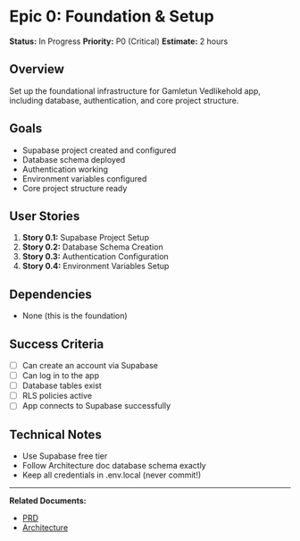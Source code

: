 # Epic 0: Foundation & Setup

**Status:** In Progress
**Priority:** P0 (Critical)
**Estimate:** 2 hours

## Overview

Set up the foundational infrastructure for Gamletun Vedlikehold app, including database, authentication, and core project structure.

## Goals

- Supabase project created and configured
- Database schema deployed
- Authentication working
- Environment variables configured
- Core project structure ready

## User Stories

1. **Story 0.1:** Supabase Project Setup
2. **Story 0.2:** Database Schema Creation
3. **Story 0.3:** Authentication Configuration
4. **Story 0.4:** Environment Variables Setup

## Dependencies

- None (this is the foundation)

## Success Criteria

- [ ] Can create an account via Supabase
- [ ] Can log in to the app
- [ ] Database tables exist
- [ ] RLS policies active
- [ ] App connects to Supabase successfully

## Technical Notes

- Use Supabase free tier
- Follow Architecture doc database schema exactly
- Keep all credentials in .env.local (never commit!)

---

**Related Documents:**
- [PRD](../prd.md)
- [Architecture](../architecture.md)
